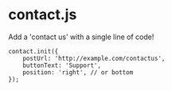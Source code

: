 # contact.js

Add a 'contact us' with a single line of code!

    contact.init({
        postUrl: 'http://example.com/contactus',
        buttonText: 'Support',
        position: 'right', // or bottom
    });
